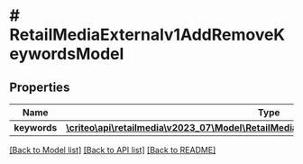 # # RetailMediaExternalv1AddRemoveKeywordsModel

## Properties

Name | Type | Description | Notes
------------ | ------------- | ------------- | -------------
**keywords** | [**\criteo\api\retailmedia\v2023_07\Model\RetailMediaExternalv1AddRemoveKeywordModel[]**](RetailMediaExternalv1AddRemoveKeywordModel.md) |  | [optional]

[[Back to Model list]](../../README.md#models) [[Back to API list]](../../README.md#endpoints) [[Back to README]](../../README.md)
